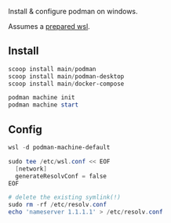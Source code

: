
Install & configure podman on windows.

Assumes a [prepared wsl](https://github.com/oryon-dominik/dotfiles/blob/trunk/common/wsl/get-wsl-runnning.md).

## Install

``` powershell
scoop install main/podman
scoop install main/podman-desktop
scoop install main/docker-compose

podman machine init
podman machine start
```

## Config

```powershell
wsl -d podman-machine-default

sudo tee /etc/wsl.conf << EOF  
  [network]  
  generateResolvConf = false  
EOF

# delete the existing symlink(!)
sudo rm -rf /etc/resolv.conf
echo 'nameserver 1.1.1.1' > /etc/resolv.conf
```
